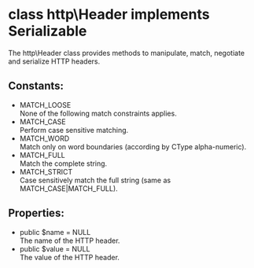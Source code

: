 # class http\Header implements Serializable

The http\Header class provides methods to manipulate, match, negotiate and serialize HTTP headers.

## Constants:

* MATCH_LOOSE  
  None of the following match constraints applies.
* MATCH_CASE  
  Perform case sensitive matching.
* MATCH_WORD  
  Match only on word boundaries (according by CType alpha-numeric).
* MATCH_FULL  
  Match the complete string.
* MATCH_STRICT  
  Case sensitively match the full string (same as MATCH_CASE|MATCH_FULL).

## Properties:

* public $name = NULL  
  The name of the HTTP header.
* public $value = NULL  
  The value of the HTTP header.

